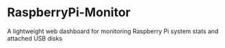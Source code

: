# RaspberryPi-Monitor
A lightweight web dashboard for monitoring Raspberry Pi system stats and attached USB disks
